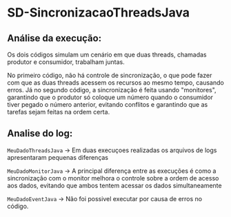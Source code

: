 # SD-SincronizacaoThreadsJava

## Análise da execução:
Os dois códigos simulam um cenário em que duas threads, chamadas produtor e consumidor, trabalham juntas.

No primeiro código, não há controle de sincronização, o que pode fazer com que as duas threads acessem os recursos ao mesmo tempo, causando erros. Já no segundo código, a sincronização é feita usando "monitores", garantindo que o produtor só coloque um número quando o consumidor tiver pegado o número anterior, evitando conflitos e garantindo que as tarefas sejam feitas na ordem certa.

## Analise do log:

``MeuDadoThreadsJava`` -> Em duas execuçoes realizadas os arquivos de logs apresentaram pequenas diferenças

``MeuDadoMonitorJava`` -> A principal diferença entre as execuções é como a sincronização com o monitor melhora o controle sobre a ordem de acesso aos dados, evitando que ambos tentem acessar os dados simultaneamente

``MeuDadoEventJava`` -> Não foi possivel executar por causa de erros no código.

